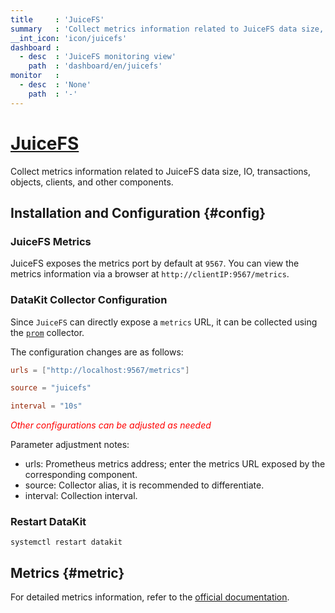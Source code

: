 ```yaml
---
title     : 'JuiceFS'
summary   : 'Collect metrics information related to JuiceFS data size, IO, transactions, objects, clients, and other components'
__int_icon: 'icon/juicefs'
dashboard :
  - desc  : 'JuiceFS monitoring view'
    path  : 'dashboard/en/juicefs'
monitor   :
  - desc  : 'None'
    path  : '-'
---
```


<!-- markdownlint-disable MD025 -->
# [JuiceFS](https://juicefs.com/docs/en/community/introduction/)
<!-- markdownlint-enable -->

Collect metrics information related to JuiceFS data size, IO, transactions, objects, clients, and other components.

## Installation and Configuration {#config}

### JuiceFS Metrics

JuiceFS exposes the metrics port by default at `9567`. You can view the metrics information via a browser at `http://clientIP:9567/metrics`.

### DataKit Collector Configuration

Since `JuiceFS` can directly expose a `metrics` URL, it can be collected using the [`prom`](./prom.md) collector.

The configuration changes are as follows:

```toml
urls = ["http://localhost:9567/metrics"]

source = "juicefs"

interval = "10s"
```

<!-- markdownlint-disable MD033 -->
<font color="red">*Other configurations can be adjusted as needed*</font>
<!-- markdownlint-enable -->

Parameter adjustment notes:
- urls: Prometheus metrics address; enter the metrics URL exposed by the corresponding component.
- source: Collector alias, it is recommended to differentiate.
- interval: Collection interval.

### Restart DataKit

```shell
systemctl restart datakit
```

## Metrics {#metric}

For detailed metrics information, refer to the [official documentation](https://juicefs.com/docs/en/community/p8s_metrics).